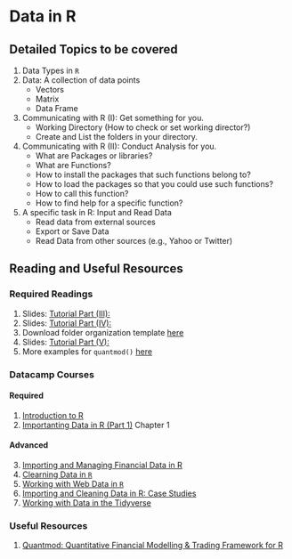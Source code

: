 # Data in R

## Detailed Topics to be covered

1. Data Types in `R`
2. Data: A collection of data points
    - Vectors
    - Matrix
    - Data Frame
3. Communicating with R (I): Get something for you.
    - Working Directory (How to check or set working director?)
    - Create and List the folders in your directory.
4. Communicating with R (II): Conduct Analysis for you.
    - What are Packages or libraries?
    - What are Functions? 
    - How to install the packages that such functions belong to?
    - How to load the packages so that you could use such functions?
    - How to call this function?
    - How to find help for a specific function?
5. A specific task in R: Input and Read Data 
    - Read data from external sources
    - Export or Save Data
    - Read Data from other sources (e.g., Yahoo or Twitter)

## Reading and Useful Resources

### Required Readings

1. Slides:  [Tutorial Part (III): ](../lecture/intro-to-R_part3.Rmd)
2. Slides:  [Tutorial Part (IV): ](../lecture/intro-to-R_part4.pptx)
3. Download folder organization template [here](../lecture/examples/teaching_folder_organization_template.R)
4. Slides:  [Tutorial Part (V): ](../lecture/intro-to-R_part5.Rmd) 
5. More examples for `quantmod()` [here](https://www.quantmod.com/examples/)

### Datacamp Courses

#### Required
1. [Introduction to R](https://www.datacamp.com/courses/free-introduction-to-r)
2. [Importanting Data in R (Part 1)](https://www.datacamp.com/courses/importing-data-in-r-part-1) Chapter 1

#### Advanced 

3. [Importing and Managing Financial Data in R](https://www.datacamp.com/courses/importing-and-managing-financial-data-in-r)
4. [Clearning Data in `R`](https://www.datacamp.com/courses/cleaning-data-in-r)
5. [Working with Web Data in `R`](https://www.datacamp.com/courses/working-with-web-data-in-r)
6. [Importing and Cleaning Data in R: Case Studies](https://www.datacamp.com/courses/importing-cleaning-data-in-r-case-studies)
7. [Working with Data in the Tidyverse](https://www.datacamp.com/courses/working-with-data-in-the-tidyverse)

### Useful Resources

1. [Quantmod: Quantitative Financial Modelling & Trading Framework for R
 ](https://www.quantmod.com)
